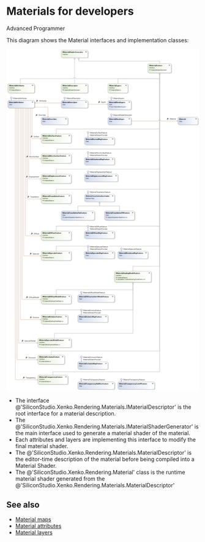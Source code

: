 # Materials for developers

<span class="label label-doc-level">Advanced</span>
<span class="label label-doc-audience">Programmer</span>

This diagram shows the Material interfaces and implementation classes:

![media/materials-for-developers-1.png](media/materials-for-developers-1.png) 

- The interface @'SiliconStudio.Xenko.Rendering.Materials.IMaterialDescriptor' is the root interface for a material description.
- The @'SiliconStudio.Xenko.Rendering.Materials.IMaterialShaderGenerator' is the main interface used to generate a material shader of the material.
- Each attributes and layers are implementing this interface to modify the final material shader.
- The @'SiliconStudio.Xenko.Rendering.Materials.MaterialDescriptor' is the editor-time description of the material before being compiled into a Material Shader.
- The @'SiliconStudio.Xenko.Rendering.Material' class is the runtime material shader generated from the @'SiliconStudio.Xenko.Rendering.Materials.MaterialDescriptor'

## See also

- [Material maps](material-maps.md)
- [Material attributes](material-attributes.md)
- [Material layers](material-layers.md)